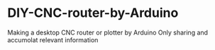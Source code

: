 # DIY-CNC-router-by-Arduino
Making a desktop CNC router or plotter by Arduino
Only sharing and accumolat relevant information 

